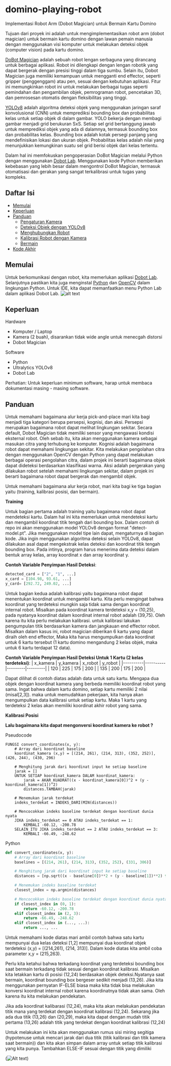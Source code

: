 # domino-playing-robot

Implementasi Robot Arm (Dobot Magician) untuk Bermain Kartu Domino

Tujuan dari proyek ini adalah untuk mengimplementasikan robot arm (dobot magician) untuk bermain kartu domino dengan lawan pemain manusia dengan menggunakan visi komputer untuk melakukan deteksi objek (computer vision) pada kartu domino.

[DoBot Magician](https://www.dobot.cc/dobot-magician/product-overview.html) adalah sebuah robot lengan serbaguna yang dirancang untuk berbagai aplikasi. Robot ini dilengkapi dengan lengan robotik yang dapat bergerak dengan presisi tinggi dalam tiga sumbu. Selain itu, Dobot Magician juga memiliki kemampuan untuk mengganti end effector, seperti gripper (penggenggam) atau pen, sesuai dengan kebutuhan aplikasi. Fitur ini memungkinkan robot ini untuk melakukan berbagai tugas seperti pemindahan dan pengambilan objek, pemrograman robot, pencetakan 3D, dan pemrosesan otomatis dengan fleksibilitas yang tinggi.

[YOLOv8](https://docs.ultralytics.com/) adalah algoritma deteksi objek yang menggunakan jaringan saraf konvolusional (CNN) untuk memprediksi bounding box dan probabilitas kelas untuk setiap objek di dalam gambar. YOLO bekerja dengan membagi gambar menjadi grid berukuran SxS. Setiap sel grid bertanggung jawab untuk memprediksi objek yang ada di dalamnya, termasuk bounding box dan probabilitas kelas. Bounding box adalah kotak persegi panjang yang mendefinisikan lokasi dan ukuran objek. Probabilitas kelas adalah nilai yang menunjukkan kemungkinan suatu sel grid berisi objek dari kelas tertentu.

Dalam hal ini memfokuskan pengoperasian DoBot Magician melalui Python dengan  menggunakan [Dobot Lab](https://www.dobot-robots.com/products/education/magician.html). Menggunakan kode Python memberikan kebebasan yang lebih besar dalam mengontrol DoBot Magician, termasuk otomatisasi dan gerakan yang sangat terkalibrasi untuk tugas yang kompleks. 

## Daftar Isi
* [Memulai](#Memulai)
* [Keperluan](#Keperluan)
* [Panduan](#Panduan)
   * [Pengaturan Kamera](#Pengaturan-Kamera)
   * [Deteksi Objek dengan YOLOv8](#Deteksi-Objek-dengan-YOLOv8)
   * [Menghubungkan Robot](#Menghubungkan-Robot)
   * [Kalibrasi Robot dengan Kamera](#Kalibrasi-Robot-dengan-Kamera)
   * [Bermain](#Bermain)
* [Kode Akhir](#Kode-Akhir)


## Memulai

Untuk berkomunikasi dengan robot, kita memerlukan aplikasi [Dobot Lab](https://www.dobot-robots.com/products/education/magician.html). Selanjutnya pastikan kita juga menginstal 
[Python](https://www.python.org/) dan [OpenCV](https://opencv.org/) dalam lingkungan Python. Untuk IDE, kita dapat memanfaatkan menu Python Lab dalam aplikasi Dobot Lab.
![alt text](./assets/dobot-lab.png)

## Keperluan

Hardware

- Komputer / Laptop
- Kamera (2 buah), disarankan tidak wide angle untuk menecgah distorsi
- Dobot Magician 

Software

- Python
- Ultralytics YOLOv8
- Dobot Lab

Perhatian: Untuk keperluan minimum software, harap untuk membaca dokumentasi masing - masing software.

## Panduan

Untuk memahami bagaimana alur kerja pick-and-place mari kita bagi menjadi tiga kategori berupa persepsi, kognisi, dan aksi. Persepsi merupakan bagaimana robot dapat melihat lingkungan sekitar. Secara default, Dobot Magician tidak memiliki sensor yang mengawasi kondisi eksternal robot. Oleh sebab itu, kita akan menggunakan kamera sebagai masukan citra yang terhubung ke komputer. Kognisi adalah bagaimana robot dapat memahami lingkungan sekitar. Kita melakukan pengolahan citra dengan menggunakan OpenCV dengan Python yang dapat melakukan berbagai operasi pengolahan citra, dalam projek ini berarti bagaimana objek dapat dideteksi berdasarkan klasifikasi warna. Aksi adalah pergerakan yang dilakukan robot setelah memahami lingkungan sekitar, dalam projek ini berarti bagaimana robot dapat bergerak dan mengambil objek.

Untuk memahami bagaimana alur kerja robot, mari kita bagi ke tiga bagian yaitu (training, kalibrasi posisi, dan bermain). 

**Training**

Untuk bagian pertama adalah training yaitu bagaimana robot dapat mendeteksi kartu. Dalam hal ini kita memerlukan untuk mendeteksi kartu dan mengambil koordinat titik tengah dari bounding box. Dalam contoh di repo ini akan menggunakan model YOLOv8 dengan format "detect-model.pt". Jika menggunakan model tipe lain dapat, mengaturnya di bagian kode. Jika ingin menggunakan algoritma deteksi selain YOLOv8, dapat dilakukan asal dapat mengekstrak kelas deteksi dan koordinat titik tengah bounding box. Pada intinya, program harus menerima data deteksi dalam bentuk array kelas, array koordinat x dan array koordinat y. 

**Contoh Variable Penyimpan Hasil Deteksi**:
```python
detected_card = ["2", "1", ...]
x_card = [104.98, 93.61, ...]
y_card= [292.72, 249.02, ...]
```
Untuk bagian kedua adalah kalibrasi yaitu bagaimana robot dapat menentukan koordinat untuk mengambil kartu. Kita perlu mengingat bahwa koordinat yang terdeteksi mungkin saja tidak sama dengan koordinat internal robot. Misalkan pada koordinat kamera terdeteksi x,y = (10,25), pada nyatanya koordinat dalam koordinat internal robot adalah (39,75). Oleh karena itu kita perlu melakukan kalibrasi. untuk kalibrasi lakukan pengumpulan titik berdasarkan kamera dan jangkauan end effector robot. Misalkan dalam kasus ini, robot magician diberikan 6 kartu yang dapat diraih oleh end effector, Maka kita harus mengumpulkan data koordinat untuk 6 kartu tersebut (1 kartu domino mengandung 2 kelas objek, maka untuk 6 kartu terdapat 12 data).

**Contoh Variable Penyimpan Hasil Deteksi Untuk 1 Kartu (2 kelas terdeteksi)**:
| x_kamera | y_kamera | x_robot | y_robot |
|----------|----------|---------|---------|
| 120      | 225      | 175     | 200     |
| 135      | 200      | 175     | 200     |

Dapat dilihat di contoh diatas adalah data untuk satu kartu. Mengapa dua objek dengan koordinat kamera yang berbeda memiliki koordinat robot yang sama. Ingat bahwa dalam kartu domino, setiap kartu memiliki 2 nilai (misal[2,3]). maka untuk memudahkan pekerjaan, kita hanya akan mengumpulkan data kalibrasi untuk setiap kartu. Maka 1 kartu yang terdeteksi 2 kelas akan memiliki koordinat akhir robot yang sama.

**Kalibrasi Posisi**

**Lalu bagaimana kita dapat mengonversi koordinat kamera ke robot ?**

Pseudocode

```pseudocode
FUNGSI convert_coordinates(x, y):
    # Array dari koordinat baseline
    koordinat_kamera (x,y) = [(214, 261), (214, 313), (352, 252)], (426, 244), (430, 296)

    # Menghitung jarak dari koordinat input ke setiap baseline
    jarak = []
    UNTUK SETIAP koordinat_kamera DALAM koordinat_kamera:
        jarak = AKAR_KUADRAT((x - koordinat_kamera[0])^2 + (y - koordinat_kamera[1])^2)
        distances.TAMBAH(jarak)

    # Menemukan jarak terdekat
    indeks_terdekat = INDEKS_DARI(MIN(distances))

    # Mencocokkan indeks baseline terdekat dengan koordinat dunia nyata
    JIKA indeks_terdekat == 0 ATAU indeks_terdekat == 1:
        KEMBALI -60.12, -200.78
    SELAIN_ITU JIKA indeks_terdekat == 2 ATAU indeks_terdekat == 3:
        KEMBALI -66.49, -248.62
```

Python
```python
def convert_coordinates(x, y):
    # Array dari koordinat baseline
    baselines = [(214, 261), (214, 313), (352, 252), (331, 306)]

    # Menghitung jarak dari koordinat input ke setiap baseline
    distances = [np.sqrt((x - baseline[0])**2 + (y - baseline[1])**2) for baseline in baselines]

    # Menemukan indeks baseline terdekat
    closest_index = np.argmin(distances)

    # Mencocokkan indeks baseline terdekat dengan koordinat dunia nyata
    if closest_index in (0, 1):
        return -60.12, -200.78
    elif closest_index in (2, 3):
        return -66.49, -248.62
    elif closest_index in (..., ...):
        return ..., ...
```


Untuk memahami kode diatas mari ambil contoh bahwa satu kartu mempunyai dua kelas deteksi [1,2] mempunyai dua koordinat objek terdeteksi (x,y) = [(214,261), (214, 313)]. Dalam kode diatas kita ambil coba parameter x,y = (215,263). 

Perlu kita ketahui bahwa terkadang koordinat yang terdeteksi bounding box saat bermain terkadang tidak sesuai dengan koordinat kalibrasi. Misalkan kita letakkan kartu di posisi (12,24) berdasakan objek deteksi.Nyatanya saat bermain, koordinat bounding box bergeser sedikit menjadi (13,26). Jika kita menggunakan pernyatan IF-ELSE biasa maka kita tidak bisa melakukan konversi koordinat internal robot karena koordinatnya tidak akan sama. Oleh karena itu kita melakukan pendekatan. 

Jika ada koordinat kalibarasi (12,24), maka kita akan melakukan pendekatan titik mana yang terdekat dengan koordinat kalibrasi (12,24). Sekarang jika ada dua titik (13,26) dan (20,29), maka kita dapat dengan mudah titik pertama (13,26) adalah titik yang terdekat dengan koordinat kalibrasi (12,24)

Untuk melakukan ini kita akan menggunakan rumus sisi miring segitiga (hypotenuse untuk mencari jarak dari dua titik (titik kalibrasi dan titik kamera saat bermain)) dan kita akan simpan dalam array untuk setiap titik kalibrasi yang kita punya. Tambahkan ELSE-IF sesuai dengan titik yang dimiliki

(![Alt text](./assets/image.png))